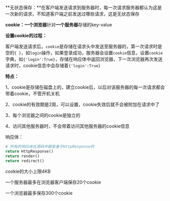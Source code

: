 **无状态保存：**在客户端发送请求到服务器时，每一次请求服务器都认为这是一次新的请求，不知道客户端之前发送过哪些请求，这是无状态保存

**cookie：一个浏览器**针对**一个服务器**存储的key-value

**设置cookie的过程：**

客户端发送请求后，`cookie`是存储在请求头中发送至服务器的，第一次请求时是空的`{ }`，如`login`操作，如果登录成功，服务器会设置`cookie`信息，设置`cookie`字典，如`{'login':True}`，存储在响应体中返回浏览器，下一次浏览器再次发送请求时，cookie信息中会存储着`{'login':True}`

**特点：**

1、cookie是存储在磁盘上的，建立cookie后，以后对该服务器的每一次请求都会带着cookie，不管开机关机

2、cookie的有效期是2周，可以设置，cookie失效后就不会被附加在请求中了

3、每个浏览器之间的cookie是独立的

4、访问其他服务器时，不会带着访问其他服务器的cookie信息



响应体：

```python
# 所有的响应体在源码中都是基于HttpResponse的
return HttpResponse()
return render()
return redirect()
```



cookie的大小上限4KB

一个服务器最多在浏览器客户端保存20个cookie

一个浏览器最多保存300个cookie